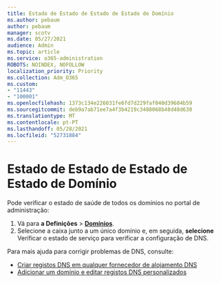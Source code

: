```yaml
---
title: Estado de Estado de Estado de Estado de Domínio
ms.author: pebaum
author: pebaum
manager: scotv
ms.date: 05/27/2021
audience: Admin
ms.topic: article
ms.service: o365-administration
ROBOTS: NOINDEX, NOFOLLOW
localization_priority: Priority
ms.collection: Adm_O365
ms.custom:
- "11443"
- "100001"
ms.openlocfilehash: 1373c134e226031fe6fd7d229faf040d39604b59
ms.sourcegitcommit: deb9a7ab71ee7a4f3b4219c3488068b48d48d630
ms.translationtype: MT
ms.contentlocale: pt-PT
ms.lasthandoff: 05/28/2021
ms.locfileid: "52731884"
---
```

# <a name="domain-health-status"></a>Estado de Estado de Estado de Estado de Domínio

Pode verificar o estado de saúde de todos os domínios no portal de administração:

1. Vá para **a Definições**  >  [**Domínios**](https://portal.microsoft.com/Adminportal/Home?ref=/Domains).
1. Selecione a caixa junto a um único domínio e, em seguida, **selecione** Verificar o estado de serviço para verificar a configuração de DNS.

Para mais ajuda para corrigir problemas de DNS, consulte:

- [Criar registos DNS em qualquer fornecedor de alojamento DNS](/microsoft-365/admin/get-help-with-domains/create-dns-records-at-any-dns-hosting-provider)
- [Adicionar um domínio e editar registos DNS personalizados](/microsoft-365/admin/setup/add-domain)